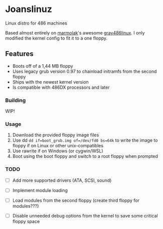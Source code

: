 # Joanslinuz
Linux distro for 486 machines

Based almost entirely on [marmolak](https://github.com/marmolak)'s awesome [gray486linux](https://github.com/marmolak/gray486linux).
I only modified the kernel config to fit it to a one floppy.

## Features
* Boots off of a 1,44 MB floppy
* Uses legacy grub version 0.97 to chainload initramfs from the second floppy
* Ships with the newest kernel version
* Is compatible with 486DX processors and later

### Building

WIP!

### Usage

1. Download the provided floppy image files 
2. Use dd `dd if=boot_grub.img of=/dev/fd0 bs=64k` to write the image to floppy if on Linux or other unix-compatibles
3. Use rawrite if on Windows (or cygwin/WSL)
4. Boot using the boot floppy and switch to a root floppy when prompted

### TODO

- [ ] Add more supported drivers (ATA, SCSI, sound)
- [ ] Implement module loading
- [ ] Load modules from the second floppy (create third floppy for modules???)
- [ ] Disable unneeded debug options from the kernel to save some critical floppy space



